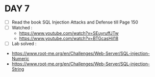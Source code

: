# DAY 7
* [ ] Read the book SQL Injection Attacks and Defense till Page 150
* [ ] Watched : 
  * https://www.youtube.com/watch?v=SEuyruffJTw 
  * https://www.youtube.com/watch?v=BTGcasHiI18
 * [ ] Lab solved : 
  * https://www.root-me.org/en/Challenges/Web-Server/SQL-injection-Numeric 
  * https://www.root-me.org/en/Challenges/Web-Server/SQL-injection-String
